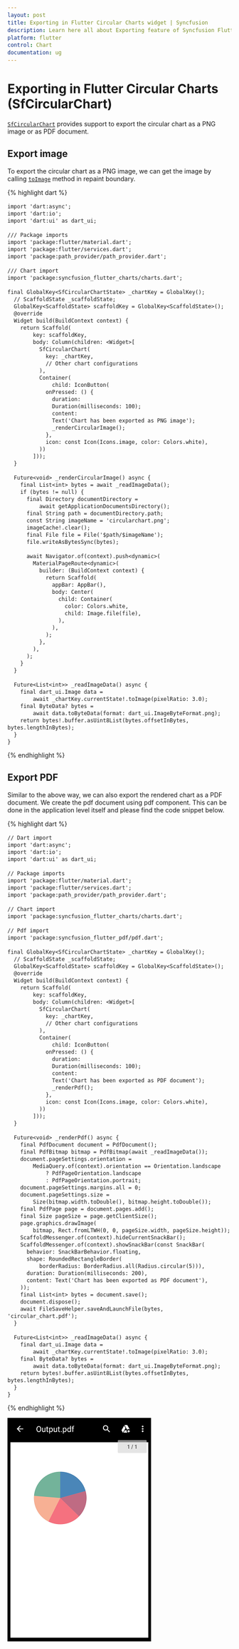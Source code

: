 ```yaml
---
layout: post
title: Exporting in Flutter Circular Charts widget | Syncfusion 
description: Learn here all about Exporting feature of Syncfusion Flutter Circular Charts (SfCircularChart) widget and more.
platform: flutter
control: Chart
documentation: ug
---
```


# Exporting in Flutter Circular Charts (SfCircularChart)

[`SfCircularChart`](https://pub.dev/documentation/syncfusion_flutter_charts/latest/charts/SfCircularChart-class.html) provides support to export the circular chart as a PNG image or as PDF document.

## Export image

To export the circular chart as a PNG image, we can get the image by calling [`toImage`](https://api.flutter.dev/flutter/rendering/RenderRepaintBoundary/toImage.html) method in repaint boundary.

{% highlight dart %} 

    import 'dart:async';
    import 'dart:io';
    import 'dart:ui' as dart_ui;

    /// Package imports
    import 'package:flutter/material.dart';
    import 'package:flutter/services.dart';
    import 'package:path_provider/path_provider.dart';

    /// Chart import
    import 'package:syncfusion_flutter_charts/charts.dart';

    final GlobalKey<SfCircularChartState> _chartKey = GlobalKey();
      // ScaffoldState _scaffoldState;
      GlobalKey<ScaffoldState> scaffoldKey = GlobalKey<ScaffoldState>();
      @override
      Widget build(BuildContext context) {
        return Scaffold(
            key: scaffoldKey,
            body: Column(children: <Widget>[
              SfCircularChart(
                key: _chartKey,
                // Other chart configurations
              ),
              Container(
                  child: IconButton(
                onPressed: () {
                  duration:
                  Duration(milliseconds: 100);
                  content:
                  Text('Chart has been exported as PNG image');
                  _renderCircularImage();
                },
                icon: const Icon(Icons.image, color: Colors.white),
              ))
            ]));
      }

      Future<void> _renderCircularImage() async {
        final List<int> bytes = await _readImageData();
        if (bytes != null) {
          final Directory documentDirectory =
              await getApplicationDocumentsDirectory();
          final String path = documentDirectory.path;
          const String imageName = 'circularchart.png';
          imageCache!.clear();
          final File file = File('$path/$imageName');
          file.writeAsBytesSync(bytes);

          await Navigator.of(context).push<dynamic>(
            MaterialPageRoute<dynamic>(
              builder: (BuildContext context) {
                return Scaffold(
                  appBar: AppBar(),
                  body: Center(
                    child: Container(
                      color: Colors.white,
                      child: Image.file(file),
                    ),
                  ),
                );
              },
            ),
          );
        }
      }

      Future<List<int>> _readImageData() async {
        final dart_ui.Image data =
            await _chartKey.currentState!.toImage(pixelRatio: 3.0);
        final ByteData? bytes =
            await data.toByteData(format: dart_ui.ImageByteFormat.png);
        return bytes!.buffer.asUint8List(bytes.offsetInBytes, bytes.lengthInBytes);
      }
    }

  {% endhighlight %}

## Export PDF

Similar to the above way, we can also export the rendered chart as a PDF document. We create the pdf document using pdf component. This can be done in the application level itself and please find the code snippet below.

{% highlight dart %} 

    // Dart import
    import 'dart:async';
    import 'dart:io';
    import 'dart:ui' as dart_ui;

    // Package imports
    import 'package:flutter/material.dart';
    import 'package:flutter/services.dart';
    import 'package:path_provider/path_provider.dart';

    // Chart import
    import 'package:syncfusion_flutter_charts/charts.dart';

    // Pdf import
    import 'package:syncfusion_flutter_pdf/pdf.dart';

    final GlobalKey<SfCircularChartState> _chartKey = GlobalKey();
      // ScaffoldState _scaffoldState;
      GlobalKey<ScaffoldState> scaffoldKey = GlobalKey<ScaffoldState>();
      @override
      Widget build(BuildContext context) {
        return Scaffold(
            key: scaffoldKey,
            body: Column(children: <Widget>[
              SfCircularChart(
                key: _chartKey,
                // Other chart configurations
              ),
              Container(
                  child: IconButton(
                onPressed: () {
                  duration:
                  Duration(milliseconds: 100);
                  content:
                  Text('Chart has been exported as PDF document');
                  _renderPdf();
                },
                icon: const Icon(Icons.image, color: Colors.white),
              ))
            ]));
      }

      Future<void> _renderPdf() async {
        final PdfDocument document = PdfDocument();
        final PdfBitmap bitmap = PdfBitmap(await _readImageData());
        document.pageSettings.orientation =
            MediaQuery.of(context).orientation == Orientation.landscape
                ? PdfPageOrientation.landscape
                : PdfPageOrientation.portrait;
        document.pageSettings.margins.all = 0;
        document.pageSettings.size =
            Size(bitmap.width.toDouble(), bitmap.height.toDouble());
        final PdfPage page = document.pages.add();
        final Size pageSize = page.getClientSize();
        page.graphics.drawImage(
            bitmap, Rect.fromLTWH(0, 0, pageSize.width, pageSize.height));
        ScaffoldMessenger.of(context).hideCurrentSnackBar();
        ScaffoldMessenger.of(context).showSnackBar(const SnackBar(
          behavior: SnackBarBehavior.floating,
          shape: RoundedRectangleBorder(
              borderRadius: BorderRadius.all(Radius.circular(5))),
          duration: Duration(milliseconds: 200),
          content: Text('Chart has been exported as PDF document'),
        ));
        final List<int> bytes = document.save();
        document.dispose();
        await FileSaveHelper.saveAndLaunchFile(bytes, 'circular_chart.pdf');
      }

      Future<List<int>> _readImageData() async {
        final dart_ui.Image data =
            await _chartKey.currentState!.toImage(pixelRatio: 3.0);
        final ByteData? bytes =
            await data.toByteData(format: dart_ui.ImageByteFormat.png);
        return bytes!.buffer.asUint8List(bytes.offsetInBytes, bytes.lengthInBytes);
      }
    }

  {% endhighlight %}

  ![pdf_export](images/export-circular-chart/pdf_view.png)